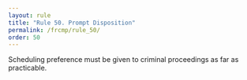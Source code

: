 ```yaml
---
layout: rule
title: "Rule 50. Prompt Disposition"
permalink: /frcmp/rule_50/
order: 50
---
```


Scheduling preference must be given to criminal proceedings as far as practicable.

